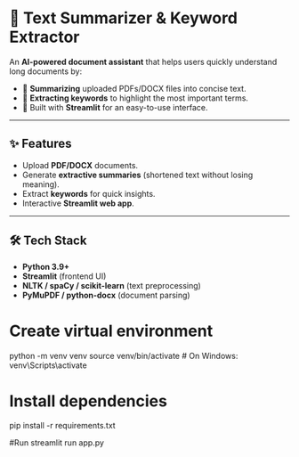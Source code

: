 # 📑 Text Summarizer & Keyword Extractor  

An **AI-powered document assistant** that helps users quickly understand long documents by:  
- 📝 **Summarizing** uploaded PDFs/DOCX files into concise text.  
- 🔑 **Extracting keywords** to highlight the most important terms.  
- 🚀 Built with **Streamlit** for an easy-to-use interface.  

---

## ✨ Features  
- Upload **PDF/DOCX** documents.  
- Generate **extractive summaries** (shortened text without losing meaning).  
- Extract **keywords** for quick insights.  
- Interactive **Streamlit web app**.  

---

## 🛠️ Tech Stack  
- **Python 3.9+**  
- **Streamlit** (frontend UI)  
- **NLTK / spaCy / scikit-learn** (text preprocessing)  
- **PyMuPDF / python-docx** (document parsing)  

# Create virtual environment
python -m venv venv
source venv/bin/activate   # On Windows: venv\Scripts\activate

# Install dependencies
pip install -r requirements.txt

#Run
streamlit run app.py
